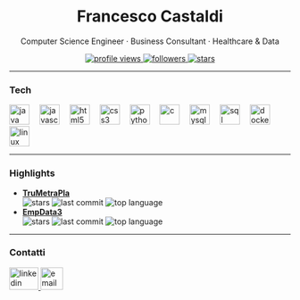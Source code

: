 <!-- README.md — GitHub Profile (solo elementi stabili) -->

<div align="center">
  <h1>Francesco Castaldi</h1>
  <p>Computer Science Engineer · Business Consultant · Healthcare & Data</p>

  <a href="https://komarev.com/ghpvc/?username=FrancescoCastaldi">
    <img src="https://komarev.com/ghpvc/?username=FrancescoCastaldi&style=for-the-badge" alt="profile views"/>
  </a>
  <a href="https://github.com/FrancescoCastaldi?tab=followers">
    <img src="https://img.shields.io/github/followers/FrancescoCastaldi?style=for-the-badge" alt="followers"/>
  </a>
  <a href="https://github.com/FrancescoCastaldi?tab=repositories">
    <img src="https://img.shields.io/github/stars/FrancescoCastaldi?affiliations=OWNER,ORGANIZATION_MEMBER&style=for-the-badge" alt="stars"/>
  </a>
</div>

---

### Tech
<div align="left">
  <img src="https://cdn.jsdelivr.net/gh/devicons/devicon/icons/java/java-original.svg" height="36" alt="java"/>
  <img width="10"/>
  <img src="https://cdn.jsdelivr.net/gh/devicons/devicon/icons/javascript/javascript-original.svg" height="36" alt="javascript"/>
  <img width="10"/>
  <img src="https://cdn.jsdelivr.net/gh/devicons/devicon/icons/html5/html5-original.svg" height="36" alt="html5"/>
  <img width="10"/>
  <img src="https://cdn.jsdelivr.net/gh/devicons/devicon/icons/css3/css3-original.svg" height="36" alt="css3"/>
  <img width="10"/>
  <img src="https://cdn.jsdelivr.net/gh/devicons/devicon/icons/python/python-original.svg" height="36" alt="python"/>
  <img width="10"/>
  <img src="https://cdn.jsdelivr.net/gh/devicons/devicon/icons/c/c-original.svg" height="36" alt="c"/>
  <img width="10"/>
  <img src="https://cdn.jsdelivr.net/gh/devicons/devicon/icons/mysql/mysql-original.svg" height="36" alt="mysql"/>
  <img width="10"/>
  <img src="https://cdn.jsdelivr.net/gh/devicons/devicon/icons/microsoftsqlserver/microsoftsqlserver-plain.svg" height="36" alt="sql server"/>
  <img width="10"/>
  <img src="https://cdn.jsdelivr.net/gh/devicons/devicon/icons/docker/docker-original.svg" height="36" alt="docker"/>
  <img width="10"/>
  <img src="https://cdn.jsdelivr.net/gh/devicons/devicon/icons/linux/linux-original.svg" height="36" alt="linux"/>
</div>

---

### Highlights
<ul>
  <li>
    <a href="https://github.com/FrancescoCastaldi/TruMetraPla"><b>TruMetraPla</b></a>
    <br/>
    <img src="https://img.shields.io/github/stars/FrancescoCastaldi/TruMetraPla?style=flat" alt="stars"/>
    <img src="https://img.shields.io/github/last-commit/FrancescoCastaldi/TruMetraPla" alt="last commit"/>
    <img src="https://img.shields.io/github/languages/top/FrancescoCastaldi/TruMetraPla" alt="top language"/>
  </li>
  <li>
    <a href="https://github.com/FrancescoCastaldi/EmpData3"><b>EmpData3</b></a>
    <br/>
    <img src="https://img.shields.io/github/stars/FrancescoCastaldi/EmpData3?style=flat" alt="stars"/>
    <img src="https://img.shields.io/github/last-commit/FrancescoCastaldi/EmpData3" alt="last commit"/>
    <img src="https://img.shields.io/github/languages/top/FrancescoCastaldi/EmpData3" alt="top language"/>
  </li>
</ul>

---

### Contatti
<div align="left">
  <a href="https://www.linkedin.com/in/francescocastaldi/" target="_blank">
    <img src="https://raw.githubusercontent.com/maurodesouza/profile-readme-generator/master/src/assets/icons/social/linkedin/default.svg" width="52" height="40" alt="linkedin"/>
  </a>
  <a href="mailto:francesco.castaldi@proton.me">
    <img src="https://img.shields.io/badge/Email-Contact-informational?logo=gmail" height="40" alt="email"/>
  </a>
</div>



<!-- RIMOSSI: github-readme-stats, top-langs, pin-cards, activity-graph, streak, trophies -->

